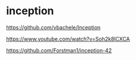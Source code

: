 # inception

https://github.com/vbachele/Inception

https://www.youtube.com/watch?v=Soh2k8lCXCA

https://github.com/Forstman1/inception-42
